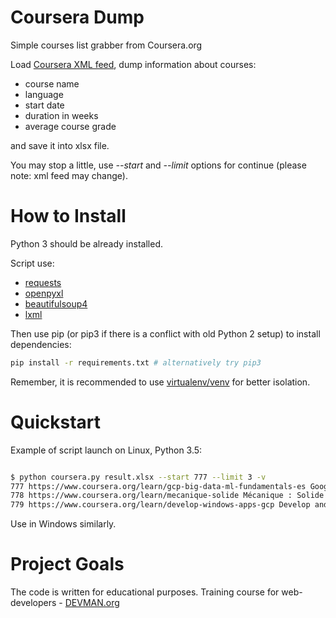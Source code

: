 # Coursera Dump

Simple courses list grabber from Coursera.org

Load [Coursera XML feed](https://www.coursera.org/sitemap~www~courses.xml), dump information about courses:

* course name
* language
* start date
* duration in weeks
* average course grade

and save it into xlsx file.

You may stop a little, use *--start* and *--limit* options for continue (please note: xml feed may change).

# How to Install

Python 3 should be already installed. 

Script use:
* [requests](https://pypi.org/project/requests/2.21.0/)
* [openpyxl](https://pypi.org/project/openpyxl/2.3.5/)
* [beautifulsoup4](https://pypi.org/project/beautifulsoup4/4.5.1/)
* [lxml](https://pypi.org/project/lxml/4.3.3/)

Then use pip (or pip3 if there is a conflict with old Python 2 setup) to install dependencies:

```bash
pip install -r requirements.txt # alternatively try pip3
```

Remember, it is recommended to use [virtualenv/venv](https://devman.org/encyclopedia/pip/pip_virtualenv/) for better isolation.

# Quickstart

Example of script launch on Linux, Python 3.5:

```bash

$ python coursera.py result.xlsx --start 777 --limit 3 -v
777 https://www.coursera.org/learn/gcp-big-data-ml-fundamentals-es Google Cloud Platform Big Data and Machine Learning Fundamentals en Español es 2019-04-17 4.6 1
778 https://www.coursera.org/learn/mecanique-solide Mécanique : Solide Indéformable fr 2019-04-17 4.8 5
779 https://www.coursera.org/learn/develop-windows-apps-gcp Develop and Deploy Windows Applications on Google Cloud Platform en 2019-04-17 4.4 1

```

Use in Windows similarly.

# Project Goals

The code is written for educational purposes. Training course for web-developers - [DEVMAN.org](https://devman.org)
